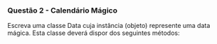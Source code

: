### Questão 2 - Calendário Mágico

Escreva uma classe Data cuja instância (objeto) represente uma data mágica. Esta
classe deverá dispor dos seguintes métodos: